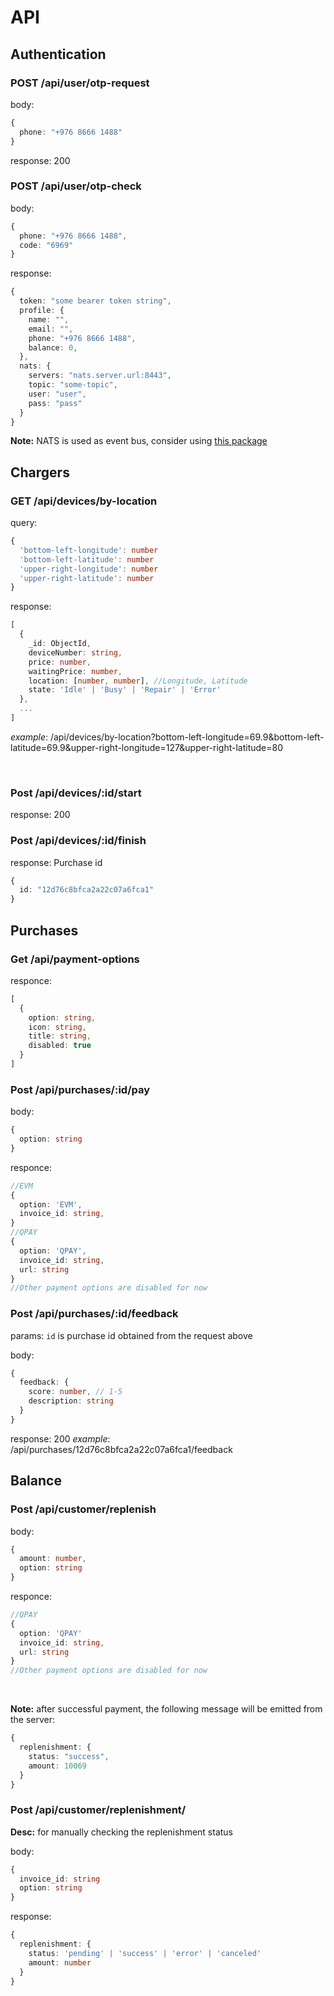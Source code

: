 # API

## Authentication

### POST /api/user/otp-request

body:

```ts
{
  phone: "+976 8666 1488"
}
```

response: 200

### POST /api/user/otp-check

body:

```ts
{
  phone: "+976 8666 1488",
  code: "6969"
}
```

response:

```ts
{
  token: "some bearer token string",
  profile: {
    name: "",
    email: "",
    phone: "+976 8666 1488",
    balance: 0,
  },
  nats: {
    servers: "nats.server.url:8443",
    topic: "some-topic",
    user: "user",
    pass: "pass"
  }
}
```

**Note:** NATS is used as event bus, consider using [this package](https://pub.dev/packages/dart_nats)

## Chargers

### GET /api/devices/by-location

query:

```ts
{
  'bottom-left-longitude': number
  'bottom-left-latitude': number
  'upper-right-longitude': number
  'upper-right-latitude': number
}
```

response:

```ts
[
  {
    _id: ObjectId,
    deviceNumber: string,
    price: number,
    waitingPrice: number,
    location: [number, number], //Longitude, Latitude
    state: 'Idle' | 'Busy' | 'Repair' | 'Error'
  },
  ...
]
```

*example*: /api/devices/by-location?bottom-left-longitude=69.9&bottom-left-latitude=69.9&upper-right-longitude=127&upper-right-latitude=80

</br>

### Post /api/devices/:id/start

response: 200


### Post /api/devices/:id/finish

response: Purchase id

```ts
{ 
  id: "12d76c8bfca2a22c07a6fca1"
}
```

## Purchases

### Get /api/payment-options

responce:

```ts
[
  {
    option: string,
    icon: string,
    title: string,
    disabled: true
  }
]
```

### Post /api/purchases/:id/pay

body:

```ts
{ 
  option: string 
}
```

responce:

```ts
//EVM
{
  option: 'EVM',
  invoice_id: string,
}
//QPAY
{
  option: 'QPAY',
  invoice_id: string,
  url: string
}
//Other payment options are disabled for now
```

### Post /api/purchases/:id/feedback

params: `id` is purchase id obtained from the request above

body:

```ts
{
  feedback: {
    score: number, // 1-5
    description: string
  }
}
```

response: 200
*example*: /api/purchases/12d76c8bfca2a22c07a6fca1/feedback

## Balance

### Post /api/customer/replenish

body:

```ts
{
  amount: number,
  option: string
}
```

responce:

```ts
//QPAY
{
  option: 'QPAY'
  invoice_id: string,
  url: string
}
//Other payment options are disabled for now
```
</br>

**Note:** after successful payment, the following message will be emitted from the server:

```ts
{
  replenishment: {
    status: "success",
    amount: 10069
  }
}
```


### Post /api/customer/replenishment/

**Desc:** for manually checking the replenishment status

body:

```ts
{
  invoice_id: string
  option: string
}
```

response:

```ts
{
  replenishment: {
    status: 'pending' | 'success' | 'error' | 'canceled'
    amount: number
  }
}
